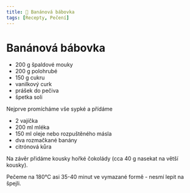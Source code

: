 ```yaml
---
title: 🍌 Banánová bábovka
tags: [Recepty, Pečení]
---
```


# Banánová bábovka

- 200 g špaldové mouky
- 200 g polohrubé
- 150 g cukru
- vanilkový curk
- prášek do pečiva
- špetka soli

Nejprve promícháme vše sypké a přídáme

- 2 vajíčka
- 200 ml mléka
- 150 ml oleje nebo rozpuštěného másla
- dva rozmačkané banány
- citrónová kůra

Na závěr přidáme kousky hořké čokolády (cca 40 g nasekat na větší kousky).

Pečeme na 180°C asi 35-40 minut ve vymazané formě - nesmí lepit na špejli.